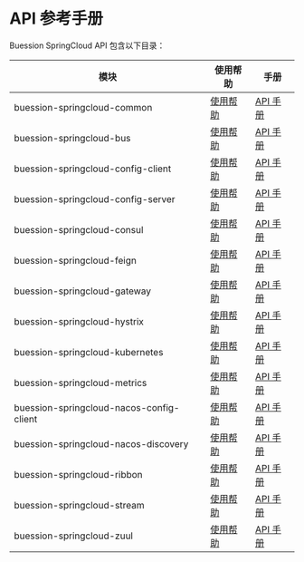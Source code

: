 # API 参考手册


Buession SpringCloud API 包含以下目录：


|  模块                                     | 使用帮助                                 | 手册                                                                         |
|  ----                                    | ----                                    | ----                                 										   |
| buession-springcloud-common              | [使用帮助](common/index.md)              | [API 手册](https://javadoc.io/static/com.buession.springcloud/buession-springcloud-common/2.1.0/)        |
| buession-springcloud-bus                 | [使用帮助](common/index.md)              | [API 手册](https://javadoc.io/static/com.buession.springcloud/buession-springcloud-bus/2.1.0/)        |
| buession-springcloud-config-client       | [使用帮助](config-client/index.md)       | [API 手册](https://javadoc.io/static/com.buession.springcloud/buession-springcloud-config-client/2.1.0/)        |
| buession-springcloud-config-server       | [使用帮助](config-server/index.md)       | [API 手册](https://javadoc.io/static/com.buession.springcloud/buession-springcloud-config-server/2.1.0/)        |
| buession-springcloud-consul              | [使用帮助](consul/index.md)              | [API 手册](https://javadoc.io/static/com.buession.springcloud/buession-springcloud-consul/2.1.0/)        |
| buession-springcloud-feign               | [使用帮助](feign/index.md)               | [API 手册](https://javadoc.io/static/com.buession.springcloud/buession-springcloud-feign/2.1.0/)        |
| buession-springcloud-gateway             | [使用帮助](gateway/index.md)             | [API 手册](https://javadoc.io/static/com.buession.springcloud/buession-springcloud-gateway/2.1.0/)        |
| buession-springcloud-hystrix             | [使用帮助](hystrix/index.md)             | [API 手册](https://javadoc.io/static/com.buession.springcloud/buession-springcloud-hystrix/2.1.0/)        |
| buession-springcloud-kubernetes          | [使用帮助](kubernetes/index.md)          | [API 手册](https://javadoc.io/static/com.buession.springcloud/buession-springcloud-kubernetes/2.1.0/)        |
| buession-springcloud-metrics             | [使用帮助](metrics/index.md)             | [API 手册](https://javadoc.io/static/com.buession.springcloud/buession-springcloud-metrics/2.1.0/)        |
| buession-springcloud-nacos-config-client | [使用帮助](nacos-config-client/index.md) | [API 手册](https://javadoc.io/static/com.buession.springcloud/buession-springcloud-nacos-config-client/2.1.0/)        |
| buession-springcloud-nacos-discovery     | [使用帮助](nacos-discovery/index.md)     | [API 手册](https://javadoc.io/static/com.buession.springcloud/buession-springcloud-nacos-discovery/2.1.0/)        |
| buession-springcloud-ribbon              | [使用帮助](ribbon/index.md)              | [API 手册](https://javadoc.io/static/com.buession.springcloud/buession-springcloud-ribbon/2.1.0/)        |
| buession-springcloud-stream              | [使用帮助](stream/index.md)              | [API 手册](https://javadoc.io/static/com.buession.springcloud/buession-springcloud-stream/2.1.0/)        |
| buession-springcloud-zuul                | [使用帮助](zuul/index.md)                | [API 手册](https://javadoc.io/static/com.buession.springcloud/buession-springcloud-zuul/2.1.0/)        |